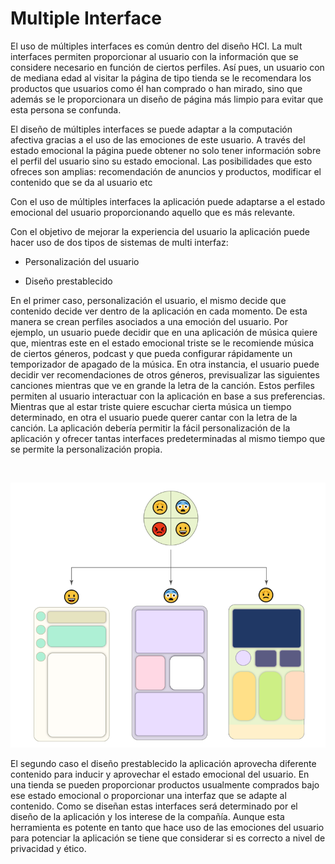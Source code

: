 # Multiple Interface

El uso de múltiples interfaces es común dentro del diseño HCI. La mult interfaces permiten proporcionar al usuario con la información que se considere necesario en función de ciertos perfiles. Así pues, un usuario con de mediana edad al visitar la página de tipo tienda se le recomendara los productos que usuarios como él han comprado o han mirado, sino que además se le proporcionara un diseño de página más limpio para evitar que esta persona se confunda.

El diseño de múltiples interfaces se puede adaptar a la computación afectiva gracias a el uso de las emociones de este usuario. A través del estado emocional la página puede obtener no solo tener información sobre el perfil del usuario sino su estado emocional. Las posibilidades que esto ofreces son amplias: recomendación de anuncios y productos, modificar el contenido que se da al usuario etc

Con el uso de múltiples interfaces la aplicación puede adaptarse a el estado emocional del usuario proporcionando aquello que es más relevante. 

Con el objetivo de mejorar la experiencia del usuario la aplicación puede hacer uso de dos tipos de sistemas de multi interfaz:

* Personalización del usuario

* Diseño prestablecido

En el primer caso, personalización el usuario, el mismo decide que contenido decide ver dentro de la aplicación en cada momento. De esta manera se crean perfiles asociados a una emoción del usuario. Por ejemplo, un usuario puede decidir que en una aplicación de música quiere que, mientras este en el estado emocional triste se le recomiende música de ciertos géneros, podcast y que pueda configurar rápidamente un temporizador de apagado de la música. En otra instancia, el usuario puede decidir ver recomendaciones de otros géneros, previsualizar las siguientes canciones mientras que ve en grande la letra de la canción. Estos perfiles permiten al usuario interactuar con la aplicación en base a sus preferencias. Mientras que al estar triste quiere escuchar cierta música un tiempo determinado, en otra el usuario puede querer cantar con la letra de la canción. La aplicación debería permitir la fácil personalización de la aplicación y ofrecer tantas interfaces predeterminadas al mismo tiempo que se permite la personalización propia. 

​                               

 ![multiInterface](assets\multiInterface.png)

El segundo caso el diseño prestablecido la aplicación aprovecha diferente contenido para inducir y aprovechar el estado emocional del usuario. En una tienda se pueden proporcionar productos usualmente comprados bajo ese estado emocional o proporcionar una interfaz que se adapte al contenido. Como se diseñan estas interfaces será determinado por el diseño de la aplicación y los interese de la compañía. Aunque esta herramienta es potente en tanto que hace uso de las emociones del usuario para potenciar la aplicación se tiene que considerar si es correcto a nivel de privacidad y ético.